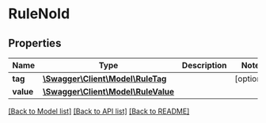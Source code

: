 # RuleNoId

## Properties
Name | Type | Description | Notes
------------ | ------------- | ------------- | -------------
**tag** | [**\Swagger\Client\Model\RuleTag**](RuleTag.md) |  | [optional] 
**value** | [**\Swagger\Client\Model\RuleValue**](RuleValue.md) |  | 

[[Back to Model list]](../../README.md#documentation-for-models) [[Back to API list]](../../README.md#documentation-for-api-endpoints) [[Back to README]](../../README.md)

